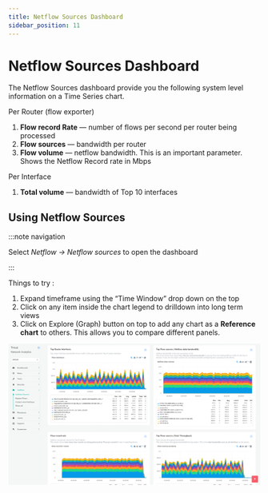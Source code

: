 ```yaml
---
title: Netflow Sources Dashboard
sidebar_position: 11
---
```

# Netflow Sources Dashboard

The Netflow Sources dashboard provide you the following system level
information on a Time Series chart.

Per Router (flow exporter)

1. **Flow record Rate** — number of flows per second per router being
   processed
2. **Flow sources** — bandwidth per router
3. **Flow volume** — netflow bandwidth. This is an important
   parameter. Shows the Netflow Record rate in Mbps

Per Interface

1. **Total volume** — bandwidth of Top 10 interfaces

## Using Netflow Sources

:::note navigation

Select *Netflow -\> Netflow sources* to open the dashboard

:::

Things to try :

1. Expand timeframe using the “Time Window” drop down on the top
2. Click on any item inside the chart legend to drilldown into long
   term views
3. Click on Explore (Graph) button on top to add any chart as a
   **Reference chart** to others. This allows you to compare different
   panels.

![](images/netflow_sources.png)

